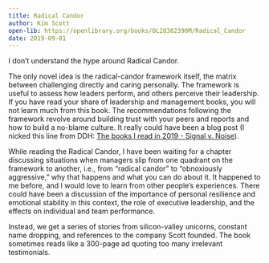 ```yaml
---
title: Radical Candor
author: Kim Scott
open-lib: https://openlibrary.org/books/OL28302390M/Radical_Candor
date: 2019-09-01
---
```



I don’t understand the hype around Radical Candor. 

The only novel idea is the radical-candor framework itself, the matrix between challenging directly and caring personally. The framework is useful to assess how leaders perform, and others perceive their leadership. If you have read your share of leadership and management books, you will not learn much from this book. The recommendations following the framework revolve around building trust with your peers and reports and how to build a no-blame culture. It really could have been a blog post (I nicked this line from DDH: [The books I read in 2019 - Signal v. Noise](https://m.signalvnoise.com/the-books-i-read-in-2019/)).

While reading the Radical Candor, I have been waiting for a chapter discussing situations when managers slip from one quadrant on the framework to another, i.e., from “radical candor” to “obnoxiously aggressive,” why that happens and what you can do about it. It happened to me before, and I would love to learn from other people’s experiences. There could have been a discussion of the importance of personal resilience and emotional stability in this context, the role of executive leadership, and the effects on individual and team performance. 

Instead, we get a series of stories from silicon-valley unicorns, constant name dropping, and references to the company Scott founded. The book sometimes reads like a 300-page ad quoting too many irrelevant testimonials. 
